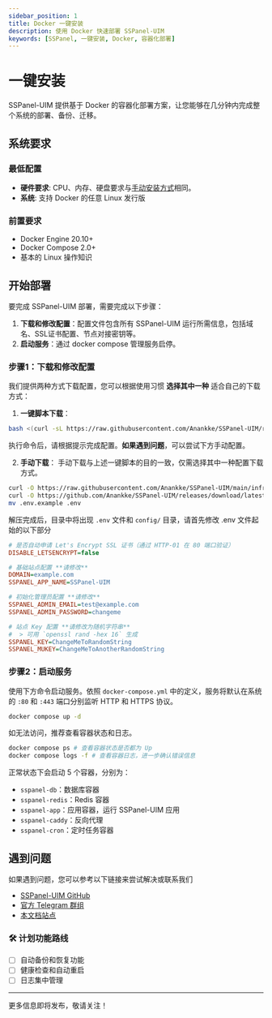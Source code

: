 ```yaml
---
sidebar_position: 1
title: Docker 一键安装
description: 使用 Docker 快速部署 SSPanel-UIM
keywords: [SSPanel, 一键安装, Docker, 容器化部署]
---
```


# 一键安装

SSPanel-UIM 提供基于 Docker 的容器化部署方案，让您能够在几分钟内完成整个系统的部署、备份、迁移。

## 系统要求

### 最低配置
- **硬件要求**: CPU、内存、硬盘要求与[手动安装方式](./manual-install)相同。
- **系统**: 支持 Docker 的任意 Linux 发行版

### 前置要求
- Docker Engine 20.10+
- Docker Compose 2.0+
- 基本的 Linux 操作知识

## 开始部署

要完成 SSPanel-UIM 部署，需要完成以下步骤：

1. **下载和修改配置**：配置文件包含所有 SSPanel-UIM 运行所需信息，包括域名、SSL证书配置、节点对接密钥等。
2. **启动服务**：通过 docker compose 管理服务启停。

### 步骤1：下载和修改配置

我们提供两种方式下载配置，您可以根据使用习惯 **选择其中一种** 适合自己的下载方式：

1. **一键脚本下载**：
```bash
bash <(curl -sL https://raw.githubusercontent.com/Anankke/SSPanel-UIM/refs/heads/master/infra/quick-install.sh)
```

执行命令后，请根据提示完成配置。**如果遇到问题**，可以尝试下方手动配置。


2. **手动下载**：
手动下载与上述一键脚本的目的一致，仅需选择其中一种配置下载方式。
```bash
curl -O https://raw.githubusercontent.com/Anankke/SSPanel-UIM/main/infra/docker-compose.yml # 下载 docker-compose
curl -O https://github.com/Anankke/SSPanel-UIM/releases/download/latest/docker-configs.zip && unzip docker-configs.zip # 下载 Docker 配置文件
mv .env.example .env
```

解压完成后，目录中将出现 `.env` 文件和 `config/` 目录，请首先修改 .env 文件起始的以下部分

```ini
# 是否自动申请 Let's Encrypt SSL 证书（通过 HTTP-01 在 80 端口验证）
DISABLE_LETSENCRYPT=false

# 基础站点配置 **请修改**
DOMAIN=example.com
SSPANEL_APP_NAME=SSPanel-UIM

# 初始化管理员配置 **请修改**
SSPANEL_ADMIN_EMAIL=test@example.com
SSPANEL_ADMIN_PASSWORD=changeme

# 站点 Key 配置 **请修改为随机字符串**
#  > 可用 `openssl rand -hex 16` 生成
SSPANEL_KEY=ChangeMeToRandomString
SSPANEL_MUKEY=ChangeMeToAnotherRandomString
```


### 步骤2：启动服务

使用下方命令启动服务。依照 `docker-compose.yml` 中的定义，服务将默认在系统的 `:80` 和 `:443` 端口分别监听 HTTP 和 HTTPS 协议。
```bash
docker compose up -d
```

如无法访问，推荐查看容器状态和日志。

```bash
docker compose ps # 查看容器状态是否都为 Up
docker compose logs -f # 查看容器日志，进一步确认错误信息
```

正常状态下会启动 5 个容器，分别为：
- `sspanel-db`：数据库容器
- `sspanel-redis`：Redis 容器
- `sspanel-app`：应用容器，运行 SSPanel-UIM 应用
- `sspanel-caddy`：反向代理
- `sspanel-cron`：定时任务容器


## 遇到问题

如果遇到问题，您可以参考以下链接来尝试解决或联系我们

- [SSPanel-UIM GitHub](https://github.com/Anankke/SSPanel-UIM)
- [官方 Telegram 群组](https://t.me/sspanel)
- [本文档站点](https://docs.sspanel.io)

### 🛠️ 计划功能路线

- [ ] 自动备份和恢复功能
- [ ] 健康检查和自动重启
- [ ] 日志集中管理

---

更多信息即将发布，敬请关注！